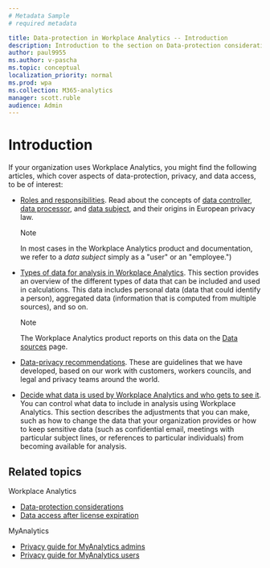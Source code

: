 ```yaml
---
# Metadata Sample
# required metadata

title: Data-protection in Workplace Analytics -- Introduction 
description: Introduction to the section on Data-protection considerations for Workplace Analytics
author: paul9955
ms.author: v-pascha
ms.topic: conceptual
localization_priority: normal 
ms.prod: wpa
ms.collection: M365-analytics
manager: scott.ruble
audience: Admin
---
```


# Introduction 

If your organization uses Workplace Analytics, you might find the following  articles, which cover aspects of data-protection, privacy, and data access, to be of interest:

 * [Roles and responsibilities](data-protection-considerations.md#roles-and-responsibilities). Read about the concepts of [data controller](data-protection-considerations.md#your-organizations-role-data-controller), [data processor](data-protection-considerations.md#microsofts-role-data-processor), and [data subject](data-protection-considerations.md#data-subject-and-personal-data), and their origins in European privacy law. 
 
   > [!Note] 
   > In most cases in the Workplace Analytics product and documentation, we refer to a _data subject_ simply as a "user" or an "employee.")

 * [Types of data for analysis in Workplace Analytics](data-protection-considerations.md#types-of-data-for-analysis-in-workplace-analytics). This section provides an overview of the different types of data that can be included and used in calculations. This data includes personal data (data that could identify a person), aggregated data (information that is computed from multiple sources), and so on. 

   > [!Note] 
   > The Workplace Analytics product reports on this data on the [Data sources](../use/data-sources.md) page. 
 
 * [Data-privacy recommendations](data-protection-considerations.md#data-privacy-recommendations). These are guidelines that we have developed, based on our work with customers, workers councils, and legal and privacy teams around the world. 

 * [Decide what data is used by Workplace Analytics and who gets to see it](data-protection-considerations.md#decide-what-data-is-used-by-workplace-analytics-and-who-gets-to-see-it). You can control what data to include in analysis using Workplace Analytics. This section describes the adjustments that you can make, such as how to change the data that your organization provides or how to keep sensitive data (such as confidential email, meetings with particular subject lines, or references to particular individuals) from becoming available for analysis.  

## Related topics

Workplace Analytics
 * [Data-protection considerations](data-protection-considerations.md)
 * [Data access after license expiration](license-expiration.md)

MyAnalytics
 * [Privacy guide for MyAnalytics admins](../myanalytics/overview/privacy-guide.md)
 * [Privacy guide for MyAnalytics users](../myanalytics/overview/privacy-guide-users.md)

